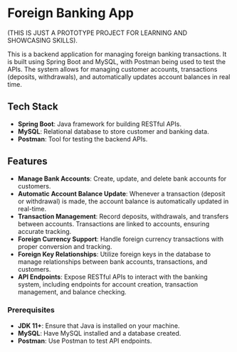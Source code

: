 # Foreign Banking App
(THIS IS JUST A PROTOTYPE PROJECT FOR LEARNING AND SHOWCASING SKILLS).

This is a backend application for managing foreign banking transactions. It is built using Spring Boot and MySQL, with Postman being used to test the APIs. The system allows for managing customer accounts, transactions (deposits, withdrawals), and automatically updates account balances in real time.

## Tech Stack

- **Spring Boot**: Java framework for building RESTful APIs.
- **MySQL**: Relational database to store customer and banking data.
- **Postman**: Tool for testing the backend APIs.

## Features

- **Manage Bank Accounts**: Create, update, and delete bank accounts for customers.
- **Automatic Account Balance Update**: Whenever a transaction (deposit or withdrawal) is made, the account balance is automatically updated in real-time.
- **Transaction Management**: Record deposits, withdrawals, and transfers between accounts. Transactions are linked to accounts, ensuring accurate tracking.
- **Foreign Currency Support**: Handle foreign currency transactions with proper conversion and tracking.
- **Foreign Key Relationships**: Utilize foreign keys in the database to manage relationships between bank accounts, transactions, and customers.
- **API Endpoints**: Expose RESTful APIs to interact with the banking system, including endpoints for account creation, transaction management, and balance checking.


### Prerequisites
- **JDK 11+**: Ensure that Java is installed on your machine.
- **MySQL**: Have MySQL installed and a database created.
- **Postman**: Use Postman to test API endpoints.



